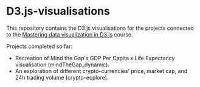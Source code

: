 # D3.js-visualisations

This repository contains the D3.js visualisations for the projects connected to the [Mastering data visualization in D3.js](https://www.udemy.com/course/masteringd3js/learn/lecture/9441268#overview) course.

Projects completed so far:
* Recreation of Mind the Gap's GDP Per Capita x Life Expectancy visualisation (mindTheGap_dynamic).
* An exploration of different crypto-currencies' price, market cap, and 24h trading volume (crypto-ecplore).
